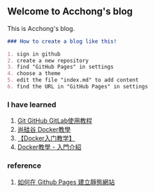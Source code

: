 ## Welcome to Acchong's blog

This is Acchong's blog.

```markdown
### How to create a blog like this!

1. sign in github
2. create a new repository
3. find "GitHub Pages" in settings
4. choose a theme
5. edit the file "index.md" to add content
6. find the URL in "GitHub Pages" in settings
```


### I have learned 
1. [Git GitHub GitLab使用教程](https://www.youtube.com/watch?v=usgghEA_BEk&list=PL5eFspCU9xDe4Gz0LotCdRg5V68AD3icH&index=1)
2. [尚硅谷 Docker教學](https://www.youtube.com/watch?v=37b3cWIIxUg&list=PLmOn9nNkQxJFX0YVLDw5EMUL-4cVzXL33&index=1)
3. [【Docker入门教学】](https://www.youtube.com/watch?v=bumV64OfLCs&list=PLliocbKHJNwubNT2oK-xlB1GXTXuLFb0I)
4. [Docker教學 - 入門介紹](https://www.youtube.com/watch?v=pa1Zao1Hy2c&list=PLVVMQF8vWNCJnlO0Y34AE_1AgCapldp38)


### reference

1. [如何在 Github Pages 建立靜態網站](https://www.youtube.com/watch?v=bU0f1IvUcZA)
